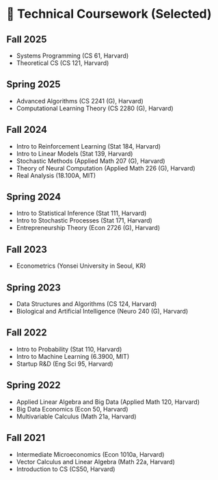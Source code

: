# 🥇 Technical Coursework (Selected)

## Fall 2025
- Systems Programming (CS 61, Harvard)
- Theoretical CS (CS 121, Harvard)

## Spring 2025
- Advanced Algorithms (CS 2241 (G), Harvard)
- Computational Learning Theory (CS 2280 (G), Harvard)


## Fall 2024
- Intro to Reinforcement Learning (Stat 184, Harvard)
- Intro to Linear Models (Stat 139, Harvard)
- Stochastic Methods (Applied Math 207 (G), Harvard)
- Theory of Neural Computation (Applied Math 226 (G), Harvard)
- Real Analysis (18.100A, MIT)

## Spring 2024
- Intro to Statistical Inference (Stat 111, Harvard)
- Intro to Stochastic Processes (Stat 171, Harvard)
- Entrepreneurship Theory (Econ 2726 (G), Harvard)

## Fall 2023
- Econometrics (Yonsei University in Seoul, KR)

## Spring 2023
- Data Structures and Algorithms (CS 124, Harvard)
- Biological and Artificial Intelligence (Neuro 240 (G), Harvard)

## Fall 2022
- Intro to Probability (Stat 110, Harvard)
- Intro to Machine Learning (6.3900, MIT)
- Startup R&D (Eng Sci 95, Harvard)

## Spring 2022
- Applied Linear Algebra and Big Data (Applied Math 120, Harvard)
- Big Data Economics (Econ 50, Harvard)
- Multivariable Calculus (Math 21a, Harvard)

## Fall 2021
- Intermediate Microeconomics (Econ 1010a, Harvard)
- Vector Calculus and Linear Algebra (Math 22a, Harvard)
- Introduction to CS (CS50, Harvard)
